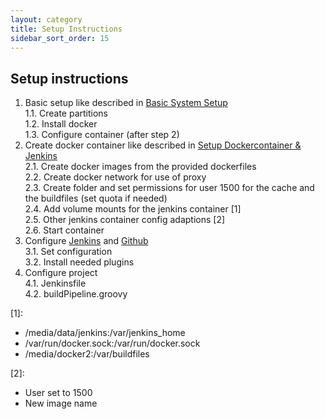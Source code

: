 ```yaml
---
layout: category
title: Setup Instructions
sidebar_sort_order: 15
---
```


## Setup instructions

1. Basic setup like described in [Basic System Setup](basicSystemSetup.md)  
  1.1. Create partitions  
  1.2. Install docker  
  1.3. Configure container (after step 2)   
2. Create docker container like described in [Setup Dockercontainer & Jenkins](setupDockercontainerJenkins.md)  
  2.1. Create docker images from the provided dockerfiles  
  2.2. Create docker network for use of proxy  
  2.3. Create folder and set permissions for user 1500 for the cache and the buildfiles (set quota if needed)  
  2.4. Add volume mounts for the jenkins container \[1\]  
  2.5. Other jenkins container config adaptions \[2\]  
  2.6. Start container  
3. Configure [Jenkins](jenkinsConfiguration.md) and [Github](githubConfiguration.md)  
  3.1. Set configuration  
  3.2. Install needed plugins  
4. Configure project  
  4.1. Jenkinsfile  
  4.2. buildPipeline.groovy

\[1\]:
* /media/data/jenkins:/var/jenkins_home  
* /var/run/docker.sock:/var/run/docker.sock  
* /media/docker2:/var/buildfiles  

\[2\]:
* User set to 1500  
* New image name  
